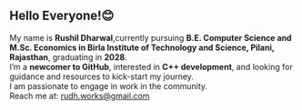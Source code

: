 ## Hello Everyone!😊
My name is **Rushil Dharwal**,currently pursuing **B.E. Computer Science and M.Sc. Economics in Birla Institute of Technology and Science, Pilani, Rajasthan**, graduating in **2028**.<br>
I’m a **newcomer to GitHub**, interested in **C++ development**, and looking for guidance and resources to kick-start my journey.<br>
I am passionate to engage in work in the community.<br>
Reach me at: rudh.works@gmail.com
<!--
**LaughingParrot/LaughingParrot** is a ✨ _special_ ✨ repository because its `README.md` (this file) appears on your GitHub profile.

Here are some ideas to get you started:

- 🔭 I’m currently working on ...
- 🌱 I’m currently learning ...
- 👯 I’m looking to collaborate on ...
- 🤔 I’m looking for help with ...
- 💬 Ask me about ...
- 📫 How to reach me: ...
- 😄 Pronouns: ...
- ⚡ Fun fact: ...
-->
